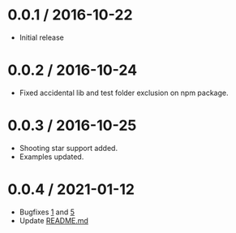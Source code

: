 # 0.0.1 / 2016-10-22
* Initial release

# 0.0.2 / 2016-10-24
* Fixed accidental lib and test folder exclusion on npm package.

# 0.0.3 / 2016-10-25
* Shooting star support added.
* Examples updated.

# 0.0.4 / 2021-01-12
* Bugfixes [1](https://github.com/cm45t3r/candlestick/issues/1) and [5](https://github.com/cm45t3r/candlestick/issues/5)
* Update [README.md](https://github.com/cm45t3r/candlestick/blob/master/README.md)